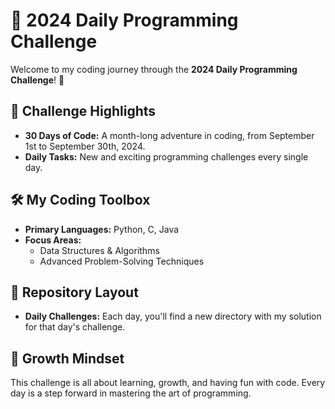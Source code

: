 # 🌟 2024 Daily Programming Challenge

Welcome to my coding journey through the **2024 Daily Programming Challenge**! 🚀

## 📅 Challenge Highlights
- **30 Days of Code:** A month-long adventure in coding, from September 1st to September 30th, 2024.
- **Daily Tasks:** New and exciting programming challenges every single day.

## 🛠️ My Coding Toolbox
- **Primary Languages:** Python, C, Java
- **Focus Areas:** 
  - Data Structures & Algorithms
  - Advanced Problem-Solving Techniques

## 📂 Repository Layout
- **Daily Challenges:** Each day, you'll find a new directory with my solution for that day's challenge.

## 🌱 Growth Mindset
This challenge is all about learning, growth, and having fun with code. Every day is a step forward in mastering the art of programming.
